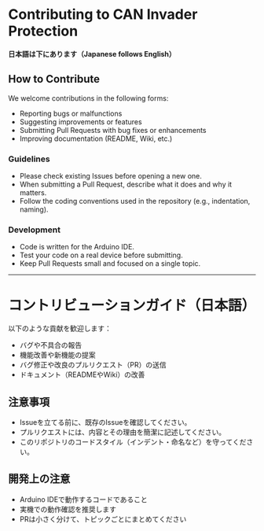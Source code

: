 # Contributing to CAN Invader Protection

**日本語は下にあります（Japanese follows English）**

## How to Contribute

We welcome contributions in the following forms:

- Reporting bugs or malfunctions
- Suggesting improvements or features
- Submitting Pull Requests with bug fixes or enhancements
- Improving documentation (README, Wiki, etc.)

### Guidelines

- Please check existing Issues before opening a new one.
- When submitting a Pull Request, describe what it does and why it matters.
- Follow the coding conventions used in the repository (e.g., indentation, naming).

### Development

- Code is written for the Arduino IDE.
- Test your code on a real device before submitting.
- Keep Pull Requests small and focused on a single topic.

---

# コントリビューションガイド（日本語）

以下のような貢献を歓迎します：

- バグや不具合の報告  
- 機能改善や新機能の提案  
- バグ修正や改良のプルリクエスト（PR）の送信  
- ドキュメント（READMEやWiki）の改善  

## 注意事項

- Issueを立てる前に、既存のIssueを確認してください。  
- プルリクエストには、内容とその理由を簡潔に記述してください。  
- このリポジトリのコードスタイル（インデント・命名など）を守ってください。

## 開発上の注意

- Arduino IDEで動作するコードであること  
- 実機での動作確認を推奨します  
- PRは小さく分けて、トピックごとにまとめてください
